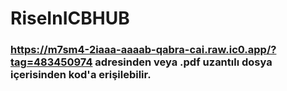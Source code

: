 # RiseInICBHUB

 ### https://m7sm4-2iaaa-aaaab-qabra-cai.raw.ic0.app/?tag=483450974 adresinden veya .pdf uzantılı dosya içerisinden kod'a erişilebilir.
